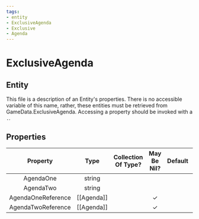 ```yaml
---
tags:
- entity
- ExclusiveAgenda
- Exclusive
- Agenda
---
```

# ExclusiveAgenda
## Entity
This file is a description of an Entity's properties. There is no accessible variable of this name, rather, these entities must be retrieved from GameData.ExclusiveAgenda. Accessing a property should be invoked with a `.`.
## Properties
|	Property	|	Type	|	Collection Of Type?	|	May Be Nil?	|	Default	|	References	|	Key	|	Notes	|
|	:-:	|	:-:	|	:-:	|	:-:	|	:-:	|	:-:	|	:-:	|	-:	|
|	AgendaOne	|	string	|		|		|		|	[[Agenda]].AgendaType	|		|	|
|	AgendaTwo	|	string	|		|		|		|	[[Agenda]].AgendaType	|		|	|
|	AgendaOneReference	|	[[Agenda]]	|		|	✓	|		|		|		|	|
|	AgendaTwoReference	|	[[Agenda]]	|		|	✓	|		|		|		|	|
